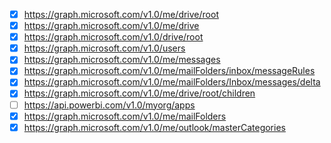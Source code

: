 - [X] https://graph.microsoft.com/v1.0/me/drive/root
- [X] https://graph.microsoft.com/v1.0/me/drive
- [X] https://graph.microsoft.com/v1.0/drive/root
- [X] https://graph.microsoft.com/v1.0/users
- [X] https://graph.microsoft.com/v1.0/me/messages
- [X] https://graph.microsoft.com/v1.0/me/mailFolders/inbox/messageRules
- [X] https://graph.microsoft.com/v1.0/me/mailFolders/Inbox/messages/delta
- [X] https://graph.microsoft.com/v1.0/me/drive/root/children
- [ ] https://api.powerbi.com/v1.0/myorg/apps
- [X] https://graph.microsoft.com/v1.0/me/mailFolders
- [X] https://graph.microsoft.com/v1.0/me/outlook/masterCategories